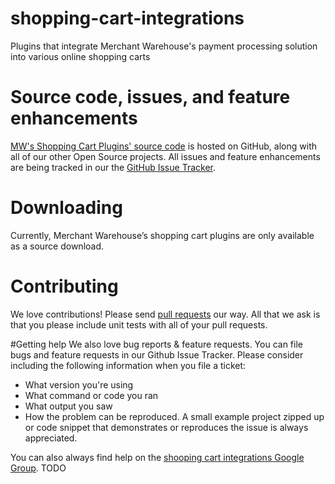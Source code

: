 shopping-cart-integrations
==========================

Plugins that integrate Merchant Warehouse's payment processing solution into various online shopping carts

# Source code, issues, and feature enhancements

[MW's Shopping Cart Plugins' source code](https://github.com/merchantwarehouse/shopping-cart-integrations) is hosted on GitHub, along with all of our other Open Source projects. All issues and feature enhancements are being tracked in our the [GitHub Issue Tracker](https://github.com/merchantwarehouse/shopping-cart-integrations/issues?state=open).

# Downloading
Currently, Merchant Warehouse’s shopping cart plugins are only available as a source download.

# Contributing
We love contributions! Please send [pull requests](https://help.github.com/articles/using-pull-requests) our way. All that we ask is that you please include unit tests with all of your pull requests.

#Getting help
We also love bug reports & feature requests. You can file bugs and feature requests in our Github Issue Tracker. Please consider including the following information when you file a ticket:
* What version you're using
* What command or code you ran
* What output you saw
* How the problem can be reproduced. A small example project zipped up or code snippet that demonstrates or reproduces the issue is always appreciated.

You can also always find help on the [shooping cart integrations Google Group](https://groups.google.com/forum/#!forum/stumps-project). TODO
